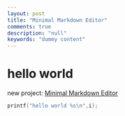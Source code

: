 ```yaml
---
layout: post
title: "Minimal Markdown Editor"
comments: true
description: "null"
keywords: "dummy content"
---
```


# hello world
new project:  [Minimal Markdown Editor](https://minimalme.herokuapp.com)
```c++
printf("hello world %s\n",i);
```

